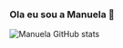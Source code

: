 ### Ola eu sou a Manuela 🤙

![Manuela GitHub stats](https://github-readme-stats.vercel.app/api?username=Manuelalviana&show_icons=true&theme=dracula)

